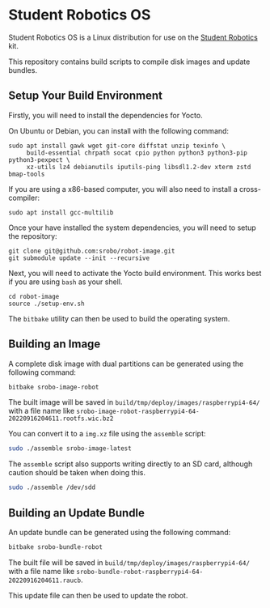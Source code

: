 # Student Robotics OS

Student Robotics OS is a Linux distribution for use on the [Student Robotics](https://studentrobotics.org) kit.

This repository contains build scripts to compile disk images and update bundles.

## Setup Your Build Environment

Firstly, you will need to install the dependencies for Yocto.

On Ubuntu or Debian, you can install with the following command:

```shell
sudo apt install gawk wget git-core diffstat unzip texinfo \
     build-essential chrpath socat cpio python python3 python3-pip python3-pexpect \
     xz-utils lz4 debianutils iputils-ping libsdl1.2-dev xterm zstd bmap-tools
```

If you are using a x86-based computer, you will also need to install a cross-compiler:

```shell
sudo apt install gcc-multilib
```

Once your have installed the system dependencies, you will need to setup the repository:

```shell
git clone git@github.com:srobo/robot-image.git
git submodule update --init --recursive
```

Next, you will need to activate the Yocto build environment. This works best if you are using `bash` as your shell.

```shell
cd robot-image
source ./setup-env.sh
```

The `bitbake` utility can then be used to build the operating system.

## Building an Image

A complete disk image with dual partitions can be generated using the following command:

```bash
bitbake srobo-image-robot
```

The built image will be saved in `build/tmp/deploy/images/raspberrypi4-64/` with a file name like `srobo-image-robot-raspberrypi4-64-20220916204611.rootfs.wic.bz2`

You can convert it to a `img.xz` file using the `assemble` script:

```bash
sudo ./assemble srobo-image-latest
```

The `assemble` script also supports writing directly to an SD card, although caution should be taken when doing this.

```bash
sudo ./assemble /dev/sdd
```

## Building an Update Bundle

An update bundle can be generated using the following command:

```bash
bitbake srobo-bundle-robot
```

The built file will be saved in `build/tmp/deploy/images/raspberrypi4-64/` with a file name like `srobo-bundle-robot-raspberrypi4-64-20220916204611.raucb`.

This update file can then be used to update the robot.